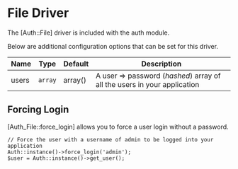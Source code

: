 # File Driver

The [Auth::File] driver is included with the auth module.

Below are additional configuration options that can be set for this driver.

Name | Type | Default | Description
-----|------|---------|-------------
users | `array` | array() | A user => password (_hashed_) array of all the users in your application

## Forcing Login

[Auth_File::force_login] allows you to force a user login without a password.

~~~
// Force the user with a username of admin to be logged into your application
Auth::instance()->force_login('admin');
$user = Auth::instance()->get_user();
~~~
